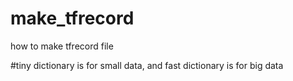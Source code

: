 # make_tfrecord
how to make tfrecord file

#tiny dictionary is for small data, and fast dictionary is for big data
